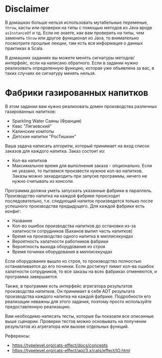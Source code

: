 # Disclaimer
В домашках больше нельзя использовать мутабельные переменые, `throw`, касты или проверки на типы с помощью методов из Java вроде `asInstanceOf` и тд. Если не знаете, как вам проверить на типы, чем заменить `throw` или другое функционал из Java, то внимательно посмотрите прошлые лекции, там есть вся информация о данных практиках в Scala.

В домашних заданиях вы можете менять сигнатуры методов/интерфейс, если на написано обратного. Если в задании нужно реализовать определенную функцию, которая уже объявлена за вас, в таких случаях ее сигнатуру менять нельзя.

# Фабрики газированных напитков
В этом задании вам нужно реализовать домен производства различных газированных напитков:
* Sparkling Water Саяны (Франция)
* Квас "Лягаевский"
* Калинские компоты
* Детские напитки "РосТишкин"

Ваша задача написать алгоритм, который принимает на вход список заказов для каждого напитка. Заказ состоит из:
* Кол-ва напитков
* Максимальное время для выполнения заказа - опционально. Если не указано, то пытаемся произвести нужное кол-во напитков.
Заказы можно захардкодить при запуске программы, ничего не нужно считывать из консоли.

Программа должна уметь запускать указанные фабрики в параллель. Производство напитка на каждой фабрике происходит последовательно, т.е. следующий напиток произведется только после успешного производства предыдущего. Для каждой фабрики есть конфиг:
* Название
* Кол-во ошибок производства напитков до остановки из-за халатности сотрудников (Баханов выпил часть напитков)
* Время на производство одного напитка в миллисекундах
* Вероятность халатности работников фабрики
* Вероятность выхода оборудования из строя
* Время починки оборудования в миллисекундах

Если оборудование вышло из строя, то производство полностью останавливается до его починки. Если достигнут лимит кол-ва ошибок халатности сотрудников, то все заказы на всех фабриках отменяются, и программа завершается.
 
Также, в программе есть интерфейс агрегатора результатов производства напитков. Он принимает в себя ADT результата производства каждого напитка на каждой фабрике. Подробности его реализации неважны для этого задания, поэтому просто используйте предоставленную реализацию. 

Вам необходимо написать тесты, которые бы показали все описанные выше сценарии. Проверки тестов можно основывать на получении результатов из агрегатора или вызове отдельных функций.

Референсы:
* https://typelevel.org/cats-effect/docs/concepts
* https://typelevel.org/cats-effect/api/3.x/cats/effect/IO.html
